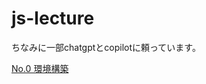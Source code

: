 # js-lecture

ちなみに一部chatgptとcopilotに頼っています。

[No.0 環境構築](./0.%E7%92%B0%E5%A2%83%E6%A7%8B%E7%AF%89/README.md)